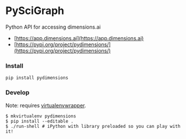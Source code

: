 # PySciGraph 

Python API for accessing dimensions.ai 

* [https://app.dimensions.ai](https://app.dimensions.ai)
* [https://pypi.org/project/pydimensions/](https://pypi.org/project/pydimensions/)


### Install

```
pip install pydimensions
```

### Develop

Note: requires [virtualenvwrapper](https://virtualenvwrapper.readthedocs.io/en/latest/).

```
$ mkvirtualenv pydimensions
$ pip install --editable .
$ ./run-shell # iPython with library preloaded so you can play with it!
```

